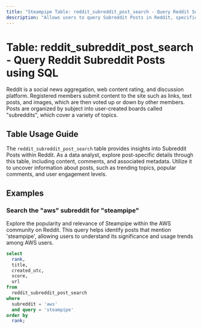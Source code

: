 ```yaml
---
title: "Steampipe Table: reddit_subreddit_post_search - Query Reddit Subreddit Posts using SQL"
description: "Allows users to query Subreddit Posts in Reddit, specifically providing insights into the posts' content, comments, and metadata."
---
```


# Table: reddit_subreddit_post_search - Query Reddit Subreddit Posts using SQL

Reddit is a social news aggregation, web content rating, and discussion platform. Registered members submit content to the site such as links, text posts, and images, which are then voted up or down by other members. Posts are organized by subject into user-created boards called "subreddits", which cover a variety of topics.

## Table Usage Guide

The `reddit_subreddit_post_search` table provides insights into Subreddit Posts within Reddit. As a data analyst, explore post-specific details through this table, including content, comments, and associated metadata. Utilize it to uncover information about posts, such as trending topics, popular comments, and user engagement levels.

## Examples

### Search the "aws" subreddit for "steampipe"
Explore the popularity and relevance of Steampipe within the AWS community on Reddit. This query helps identify posts that mention 'steampipe', allowing users to understand its significance and usage trends among AWS users.

```sql
select
  rank,
  title,
  created_utc,
  score,
  url
from
  reddit_subreddit_post_search
where
  subreddit = 'aws'
  and query = 'steampipe'
order by
  rank;
```